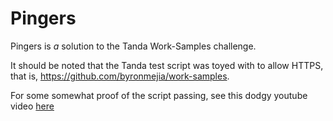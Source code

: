 # Pingers
Pingers is *a* solution to the Tanda Work-Samples challenge.

It should be noted that the Tanda test script was toyed with to allow HTTPS, that is, https://github.com/byronmejia/work-samples.

For some somewhat proof of the script passing, see this dodgy youtube video [here](https://youtu.be/1It_0Y2Uy3w)
